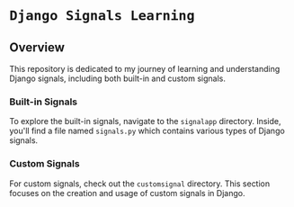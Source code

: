 # `Django Signals Learning`

## Overview

This repository is dedicated to my journey of learning and understanding Django signals, including both built-in and custom signals.

### Built-in Signals

To explore the built-in signals, navigate to the `signalapp` directory. Inside, you'll find a file named `signals.py` which contains various types of Django signals.

### Custom Signals

For custom signals, check out the `customsignal` directory. This section focuses on the creation and usage of custom signals in Django.

